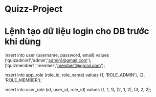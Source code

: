 # Quizz-Project
# Lệnh tạo dữ liệu login cho DB trước khi dùng

insert into user (username, password, email) values
('quizadmin1','admin','admin1@gmail.com'),
('quizmember1','member','member1@gmail.com');

insert into app_role (role_id, role_name) values
(1, 'ROLE_ADMIN'),
(2, 'ROLE_MEMBER');

insert into user_role (id, user_id, role_id) values
(1, 1, 1),
(2, 1, 2),
(3, 2, 2);
